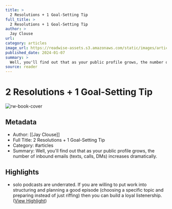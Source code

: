 ```yaml
---
title: >
  2 Resolutions + 1 Goal-Setting Tip
full_title: >
  2 Resolutions + 1 Goal-Setting Tip
author: >
  Jay Clouse
url: 
category: articles
image_url: https://readwise-assets.s3.amazonaws.com/static/images/article1.be68295a7e40.png
published_date: 2024-01-07
summary: >
  Well, you'll find out that as your public profile grows, the number of inbound emails (texts, calls, DMs) increases dramatically.
source: reader
---
```

# 2 Resolutions + 1 Goal-Setting Tip

![rw-book-cover](https://readwise-assets.s3.amazonaws.com/static/images/article1.be68295a7e40.png)

## Metadata
- Author: [[Jay Clouse]]
- Full Title: 2 Resolutions + 1 Goal-Setting Tip
- Category: #articles
- Summary: Well, you'll find out that as your public profile grows, the number of inbound emails (texts, calls, DMs) increases dramatically.

## Highlights
- solo podcasts are underrated. If you are willing to put work into structuring and planning a good episode (choosing a specific topic and preparing instead of just riffing) then you can build a loyal listenership. ([View Highlight](https://read.readwise.io/read/01hkqf196w1pzzr0s0bd4by8ww))


